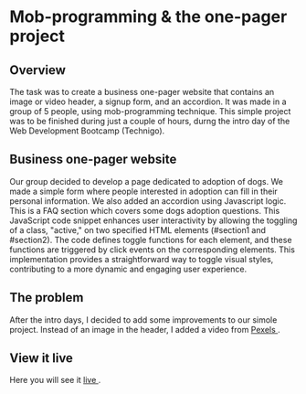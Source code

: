 # Mob-programming & the one-pager project

## Overview

The task was to create a business one-pager website that contains an image or video header, a signup form, and an accordion. It was made in a group of 5 people, using mob-programming technique. This simple project was to be finished during just a couple of hours, durng the intro day of the Web Development Bootcamp (Technigo).

## Business one-pager website

Our group decided to develop a page dedicated to adoption of dogs. We made a simple form where people interested in adoption can fill in their personal information. We also added an accordion using Javascript logic. This is a FAQ section which covers some dogs adoption questions. 
This JavaScript code snippet enhances user interactivity by allowing the toggling of a class, "active," on two specified HTML elements (#section1 and #section2). The code defines toggle functions for each element, and these functions are triggered by click events on the corresponding elements. This implementation provides a straightforward way to toggle visual styles, contributing to a more dynamic and engaging user experience.

## The problem

After the intro days, I decided to add some improvements to our simole project. Instead of an image in the header, I added a video from <a href="https://www.pexels.com/videos/" target="a_blank"> Pexels </a>.

## View it live
Here you will see it <a href="https://peppy-sprite-6183ad.netlify.app"> live </a>.